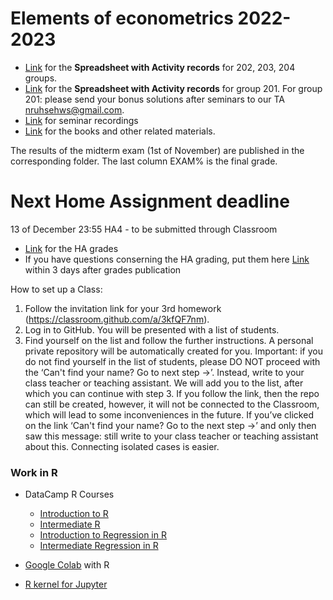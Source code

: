 
# Elements of econometrics 2022-2023

- [Link](https://docs.google.com/spreadsheets/d/1LdnH9k2JQQsZiOPKq81teOcPpWv7leic_rOfvbJ2nC0/edit?usp=sharing) for the **Spreadsheet with Activity records** for 202, 203, 204 groups.
- [Link](https://docs.google.com/spreadsheets/d/1Tcfl2dimm_P30hWNd7iE4lEto8_Jh_vD/edit?usp=sharing&ouid=100687387438832176341&rtpof=true&sd=true) for the **Spreadsheet with Activity records** for group 201. For group 201: please send your bonus solutions after seminars to our TA nruhsehws@gmail.com.
- [Link](https://drive.google.com/drive/folders/1n-vSDtG5EyWvTZJcXUiNJhOnBDuPWzen?usp=sharing) for seminar recordings
- [Link](https://drive.google.com/drive/folders/1-QEyWWtG0puEV_D6gbJytzo6V1wZh_d0?usp=sharing) for the books and other related materials. 

The results of the midterm exam (1st of November) are published in the corresponding folder. The last column EXAM% is the final grade.

# Next Home Assignment deadline 
13 of December 23:55 HA4 - to be submitted through Classroom

- [Link](https://docs.google.com/spreadsheets/d/1phl2k08wvJvh8TJSxcBRnmnrYJCVC39ZPWGrq4wcztw/edit?usp=sharing) for the HA grades
- If you have questions conserning the HA grading, put them here [Link](https://docs.google.com/spreadsheets/d/14xR9zwdBNrWQIhd8VsWdqHHgeca8l-2DxU6U3xYolsI/edit?usp=sharing) within 3 days after grades publication

How to set up a Class:
1. Follow the invitation link for your 3rd homework (https://classroom.github.com/a/3kfQF7nm).
2. Log in to GitHub. You will be presented with a list of students.
3. Find yourself on the list and follow the further instructions. A personal private repository will be automatically created for you. 
Important: if you do not find yourself in the list of students, please DO NOT proceed with the ‘Can't find your name? Go to next step ->’. Instead, write to your class teacher or teaching assistant. We will add you to the list, after which you can continue with step 3. If you follow the link, then the repo can still be created, however, it will not be connected to the Classroom, which will lead to some inconveniences in the future. 
If you’ve clicked on the link ‘Can't find your name? Go to the next step ->’ and only then saw this message: still write to your class teacher or teaching assistant about this. Connecting isolated cases is easier.

### Work in R

- DataCamp R Courses

  - [Introduction to R](https://www.datacamp.com/courses/free-introduction-to-r)
  - [Intermediate R](https://www.datacamp.com/courses/intermediate-r)
  - [Introduction to Regression in R](https://www.datacamp.com/courses/introduction-to-regression-in-r)
  - [Intermediate Regression in R](https://www.datacamp.com/courses/intermediate-regression-in-r)

- [Google Colab](https://colab.research.google.com/notebook#create=true&language=r) with R  

- [R kernel for Jupyter](https://github.com/IRkernel/IRkernel)
